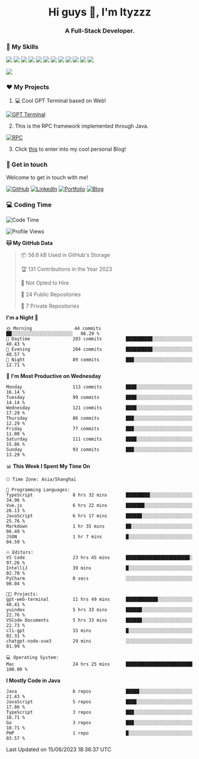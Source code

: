 <h1 align="center">Hi guys 👋, I'm ltyzzz</h1>
<h3 align="center">A Full-Stack Developer.</h3>

### 🌟 **My Skills**  

![](https://img.shields.io/badge/-Java-4C7491?style=flat-square&logo=java&logoColor=fff)
![](https://img.shields.io/badge/-Spring-5FB832?style=flat-square&logo=Spring&logoColor=fff)
![](https://img.shields.io/badge/-Python-3e74a2?style=flat-square&logo=Python&logoColor=fff)
![](https://img.shields.io/badge/-Go-77BBE2?style=flat-square&logo=Go&logoColor=fff)
![](https://img.shields.io/badge/-Node.js-339933?style=flat-square&logo=Node.js&logoColor=fff)
![](https://img.shields.io/badge/-Vue-4fc08d?style=flat-square&logo=Vue.js&logoColor=fff)
![](https://img.shields.io/badge/-React-2d98ce?style=flat-square&logo=React&logoColor=fff)
![](https://img.shields.io/badge/-Docker-2496ED?style=flat-square&logo=Docker&logoColor=fff)
![](https://img.shields.io/badge/-Linux-000000?style=flat-square&logo=Linux&logoColor=fff)
![](https://img.shields.io/badge/-MySQL-4479A1?style=flat-square&logo=MySQL&logoColor=fff)
![](https://img.shields.io/badge/-Redis-DC382D?style=flat-square&logo=Redis&logoColor=fff)
![](https://img.shields.io/badge/-Git-E84E31?style=flat-square&logo=Git&logoColor=fff)

<a href="#">
  <img src="https://github-readme-stats.vercel.app/api?username=ltyzzzxxx&count_private=true&show_icons=true&bg_color=15,f2f7fd,E0EAFC" />
</a>

### ❤️ My Projects

1. 💻 Cool GPT Terminal based on Web!

[![GPT Terminal](https://github-readme-stats.vercel.app/api/pin?username=ltyzzzxxx&repo=gpt-web-terminal&theme=transparent&bg_color=15,f2f7fd,E0EAFC)](https://github.com/ltyzzzxxx/gpt-web-terminal)

2. This is the RPC framework implemented through Java. 

[![RPC](https://github-readme-stats.vercel.app/api/pin?username=ltyzzzxxx&repo=ltyzzz-rpc&theme=transparent&bg_color=15,f2f7fd,E0EAFC)](https://github.com/ltyzzzxxx/ltyzzz-rpc)

3. Click [this](https://ltyzzzxxx.github.io/) to enter into my cool personal Blog!

### 🎉 Get in touch

Welcome to get in touch with me!

[![GitHub](https://img.shields.io/badge/GitHub-grey?logo=github)](https://github.com/ltyzzzxxx)
[![LinkedIn](https://img.shields.io/badge/LinkedIn-blue?logo=linkedin)](https://www.linkedin.com/in/tianyu-li-7068b8248/)
[![Portfolio](https://img.shields.io/badge/Portfolio-black?logo=blog)](https://ltyzzz.com)
[![Blog](https://img.shields.io/badge/Blog-blue?logo=blog)](https://ltyzzzxxx.github.io/)

### 💻 Coding Time

<!--START_SECTION:waka-->
![Code Time](http://img.shields.io/badge/Code%20Time-69%20hrs%2018%20mins-blue)

![Profile Views](http://img.shields.io/badge/Profile%20Views-38-blue)

**🐱 My GitHub Data** 

> 📦 56.6 kB Used in GitHub's Storage 
 > 
> 🏆 131 Contributions in the Year 2023
 > 
> 🚫 Not Opted to Hire
 > 
> 📜 24 Public Repositories 
 > 
> 🔑 7 Private Repositories 
 > 
**I'm a Night 🦉** 

```text
🌞 Morning                44 commits          ██░░░░░░░░░░░░░░░░░░░░░░░   06.29 % 
🌆 Daytime                283 commits         ██████████░░░░░░░░░░░░░░░   40.43 % 
🌃 Evening                284 commits         ██████████░░░░░░░░░░░░░░░   40.57 % 
🌙 Night                  89 commits          ███░░░░░░░░░░░░░░░░░░░░░░   12.71 % 
```
📅 **I'm Most Productive on Wednesday** 

```text
Monday                   113 commits         ████░░░░░░░░░░░░░░░░░░░░░   16.14 % 
Tuesday                  99 commits          ████░░░░░░░░░░░░░░░░░░░░░   14.14 % 
Wednesday                121 commits         ████░░░░░░░░░░░░░░░░░░░░░   17.29 % 
Thursday                 86 commits          ███░░░░░░░░░░░░░░░░░░░░░░   12.29 % 
Friday                   77 commits          ███░░░░░░░░░░░░░░░░░░░░░░   11.00 % 
Saturday                 111 commits         ████░░░░░░░░░░░░░░░░░░░░░   15.86 % 
Sunday                   93 commits          ███░░░░░░░░░░░░░░░░░░░░░░   13.29 % 
```


📊 **This Week I Spent My Time On** 

```text
🕑︎ Time Zone: Asia/Shanghai

💬 Programming Languages: 
TypeScript               8 hrs 32 mins       █████████░░░░░░░░░░░░░░░░   34.96 % 
Vue.js                   6 hrs 22 mins       ███████░░░░░░░░░░░░░░░░░░   26.13 % 
JavaScript               6 hrs 17 mins       ██████░░░░░░░░░░░░░░░░░░░   25.76 % 
Markdown                 1 hr 35 mins        ██░░░░░░░░░░░░░░░░░░░░░░░   06.49 % 
JSON                     1 hr 7 mins         █░░░░░░░░░░░░░░░░░░░░░░░░   04.59 % 

🔥 Editors: 
VS Code                  23 hrs 45 mins      ████████████████████████░   97.26 % 
IntelliJ                 39 mins             █░░░░░░░░░░░░░░░░░░░░░░░░   02.70 % 
PyCharm                  0 secs              ░░░░░░░░░░░░░░░░░░░░░░░░░   00.04 % 

🐱‍💻 Projects: 
gpt-web-terminal         11 hrs 49 mins      ████████████░░░░░░░░░░░░░   48.41 % 
yuindex                  5 hrs 33 mins       ██████░░░░░░░░░░░░░░░░░░░   22.76 % 
VSCode Documents         5 hrs 33 mins       ██████░░░░░░░░░░░░░░░░░░░   22.73 % 
cli-gpt                  33 mins             █░░░░░░░░░░░░░░░░░░░░░░░░   02.31 % 
chatgpt-node-vue3        29 mins             ░░░░░░░░░░░░░░░░░░░░░░░░░   01.99 % 

💻 Operating System: 
Mac                      24 hrs 25 mins      █████████████████████████   100.00 % 
```

**I Mostly Code in Java** 

```text
Java                     6 repos             █████░░░░░░░░░░░░░░░░░░░░   21.43 % 
JavaScript               5 repos             ████░░░░░░░░░░░░░░░░░░░░░   17.86 % 
TypeScript               3 repos             ███░░░░░░░░░░░░░░░░░░░░░░   10.71 % 
Go                       3 repos             ███░░░░░░░░░░░░░░░░░░░░░░   10.71 % 
PHP                      1 repo              █░░░░░░░░░░░░░░░░░░░░░░░░   03.57 % 
```




 Last Updated on 15/06/2023 18:36:37 UTC
<!--END_SECTION:waka-->
